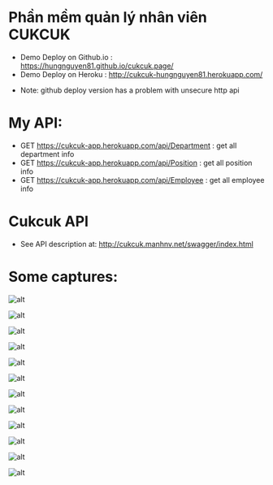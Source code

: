 # Phần mềm quản lý nhân viên CUKCUK

- Demo Deploy on Github.io : https://hungnguyen81.github.io/cukcuk.page/
- Demo Deploy on Heroku    : http://cukcuk-hungnguyen81.herokuapp.com/

* Note: github deploy version has a problem with unsecure http api

# My API:

- GET https://cukcuk-app.herokuapp.com/api/Department : get all department info
- GET https://cukcuk-app.herokuapp.com/api/Position : get all position info
- GET https://cukcuk-app.herokuapp.com/api/Employee : get all employee info

# Cukcuk API

- See API description at: http://cukcuk.manhnv.net/swagger/index.html

# Some captures:

![alt](https://github.com/HungNguyen81/cukcuk.page/blob/main/Captures/capture-0.png?raw=true)

![alt](https://github.com/HungNguyen81/cukcuk.page/blob/main/Captures/capture-1.png?raw=true)

![alt](https://github.com/HungNguyen81/cukcuk.page/blob/main/Captures/capture-2.png?raw=true)

![alt](https://github.com/HungNguyen81/cukcuk.page/blob/main/Captures/capture-3.png?raw=true)

![alt](https://github.com/HungNguyen81/cukcuk.page/blob/main/Captures/capture-4.png?raw=true)

![alt](https://github.com/HungNguyen81/cukcuk.page/blob/main/Captures/capture-5.png?raw=true)

![alt](https://github.com/HungNguyen81/cukcuk.page/blob/main/Captures/capture-6.png?raw=true)

![alt](https://github.com/HungNguyen81/cukcuk.page/blob/main/Captures/capture-7.png?raw=true)

![alt](https://github.com/HungNguyen81/cukcuk.page/blob/main/Captures/capture-8.png?raw=true)

![alt](https://github.com/HungNguyen81/cukcuk.page/blob/main/Captures/capture-9.png?raw=true)

![alt](https://github.com/HungNguyen81/cukcuk.page/blob/main/Captures/capture-10.png?raw=true)

![alt](https://github.com/HungNguyen81/cukcuk.page/blob/main/Captures/capture-11.png?raw=true)
